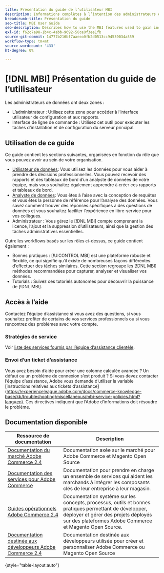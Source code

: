```yaml
---
title: Présentation du guide de l’utilisateur MBI
description: Informations complètes à l’intention des administrateurs de données de l’IMS.
breadcrumb-title: Présentation du guide
seo-title: MBI User Guide
seo-description: Describes how to use the MBI features used to gain insights from Adobe Commerce or Magento Open Source data.
exl-id: f62c7a98-1b4c-4abb-9692-50ce0f3ee1fb
source-git-commit: 14777b216bf7aaeea0fb2d0513cc94539034a359
workflow-type: tm+mt
source-wordcount: '433'
ht-degree: 0%

---
```


# [!DNL MBI] Présentation du guide de l’utilisateur

Les administrateurs de données ont deux zones :

- L’administrateur : Utilisez cette zone pour accéder à l’interface utilisateur de configuration et aux rapports.
- Interface de ligne de commande : Utilisez cet outil pour exécuter les tâches d’installation et de configuration du serveur principal.

## Utilisation de ce guide

Ce guide contient les sections suivantes, organisées en fonction du rôle que vous pouvez avoir au sein de votre organisation.

- [Utilisateur de données](data-user.md): Vous utilisez les données pour vous aider à prendre des décisions professionnelles. Vous pouvez recevoir des rapports et des tableaux de bord d’un analyste de données de votre équipe, mais vous souhaitez également apprendre à créer ces rapports et tableaux de bord.
- [Analyste de données](data-analyst.md): Vous êtes à l’aise avec la conception de requêtes et vous êtes la personne de référence pour l’analyse des données. Vous savez comment trouver des réponses spécifiques à des questions de données et vous souhaitez faciliter l’expérience en libre-service pour vos collègues.
- Administrateur : Vous gérez le [!DNL MBI] compte comprenant la licence, l’ajout et la suppression d’utilisateurs, ainsi que la gestion des tâches administratives essentielles.

Outre les workflows basés sur les rôles ci-dessus, ce guide contient également :

- Bonnes pratiques : [!UICONTROL MBI] est une plateforme robuste et flexible, ce qui signifie qu’il existe de nombreuses façons différentes d’effectuer des tâches similaires. Cette section regroupe les [!DNL MBI] méthodes recommandées pour capturer, analyser et visualiser vos données.
- Tutorials : Suivez ces tutoriels autonomes pour découvrir la puissance de [!DNL MBI].

## Accès à l’aide

Contactez l’équipe d’assistance si vous avez des questions, si vous souhaitez profiter de certains de vos services professionnels ou si vous rencontrez des problèmes avec votre compte.

### Stratégies de service

Voir [liste des services fournis par l’équipe d’assistance clientèle](https://experienceleague.adobe.com/docs/commerce-knowledge-base/kb/troubleshooting/miscellaneous/mbi-service-policies.html?lang=en).

### Envoi d’un ticket d’assistance

Vous avez besoin d’aide pour créer une colonne calculée avancée ? Un défaut ou un problème de connexion s’est produit ? Si vous devez contacter l’équipe d’assistance, Adobe vous demande d’utiliser la variable [instructions relatives aux tickets d’assistance] (https://experienceleague.adobe.com/docs/commerce-knowledge-base/kb/troubleshooting/miscellaneous/mbi-service-policies.html?lang=en). Ces directives indiquent que l’Adobe d’informations doit résoudre le problème.

## Documentation disponible

| Ressource de documentation | Description |
|----------------------- | ----------- |
| [Documentation du marché Adobe Commerce 2.4](https://experienceleague.adobe.com/docs/commerce-admin/user-guides/home.html) | Documentation axée sur le marché pour Adobe Commerce et Magento Open Source |
| [Documentation des services pour Adobe Commerce](https://experienceleague.adobe.com/docs/commerce-merchant-services/user-guides/home.html) | Documentation pour prendre en charge un ensemble de services qui aident les marchands à intégrer les composants clés de leur entreprise à leur magasin. |
| [Guides opérationnels Adobe Commerce 2.4](https://experienceleague.adobe.com/docs/commerce-operations/operational-guides/home.html) | Documentation système sur les concepts, processus, outils et bonnes pratiques permettant de développer, déployer et gérer des projets déployés sur des plateformes Adobe Commerce et Magento Open Source. |
| [Documentation destinée aux développeurs Adobe Commerce 2.4](https://developer.adobe.com/commerce/) | Documentation destinée aux développeurs utilisée pour créer et personnaliser Adobe Commerce ou Magento Open Source |

{style="table-layout:auto"}
